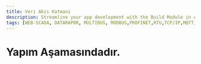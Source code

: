 ```yaml
---
title: Veri Akis Katmani
description: Streamline your app development with the Build Module in Appcircle, offering automated builds for iOS and Android platforms.
tags: [WEB-SCADA, DATARAPOR, MULTIBUS, MODBUS,PROFINET,RTU,TCP/IP,MQTT,BACNET,SCADA,VERI TOPLAMA]
---
```

# Yapım Aşamasındadır.










